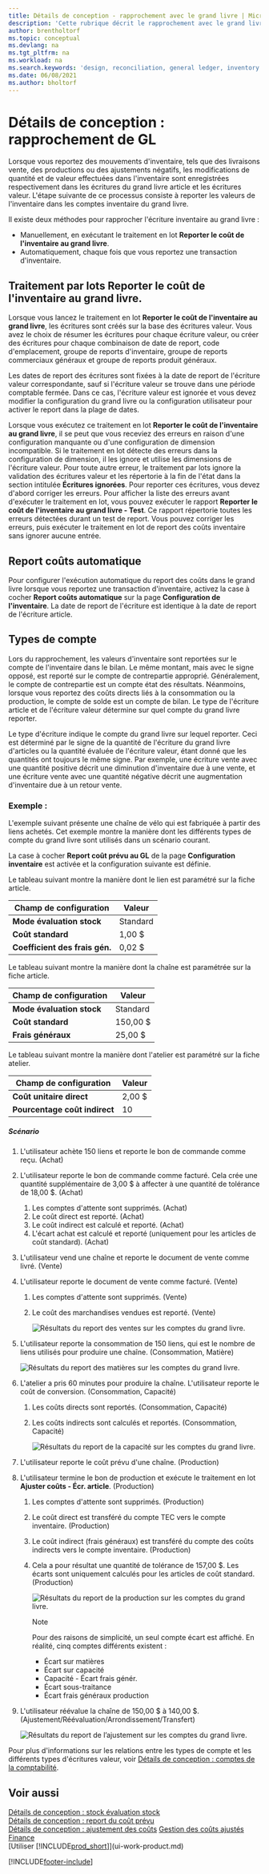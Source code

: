 ```yaml
---
title: Détails de conception - rapprochement avec le grand livre | Microsoft Docs
description: 'Cette rubrique décrit le rapprochement avec le grand livre lorsque vous reportez des transactions inventaire, telles que des livraisons vente, des sorties de production ou des ajustements négatifs.'
author: brentholtorf
ms.topic: conceptual
ms.devlang: na
ms.tgt_pltfrm: na
ms.workload: na
ms.search.keywords: 'design, reconciliation, general ledger, inventory'
ms.date: 06/08/2021
ms.author: bholtorf
---
```

# <a name="design-details-reconciliation-with-the-general-ledger"></a>Détails de conception : rapprochement de GL
Lorsque vous reportez des mouvements d'inventaire, tels que des livraisons vente, des productions ou des ajustements négatifs, les modifications de quantité et de valeur effectuées dans l'inventaire sont enregistrées respectivement dans les écritures du grand livre article et les écritures valeur. L'étape suivante de ce processus consiste à reporter les valeurs de l'inventaire dans les comptes inventaire du grand livre.  

Il existe deux méthodes pour rapprocher l'écriture inventaire au grand livre :  

* Manuellement, en exécutant le traitement en lot **Reporter le coût de l'inventaire au grand livre**.  
* Automatiquement, chaque fois que vous reportez une transaction d'inventaire.  

## <a name="post-inventory-cost-to-gl-batch-job"></a>Traitement par lots Reporter le coût de l'inventaire au grand livre.
Lorsque vous lancez le traitement en lot **Reporter le coût de l'inventaire au grand livre**, les écritures sont créés sur la base des écritures valeur. Vous avez le choix de résumer les écritures pour chaque écriture valeur, ou créer des écritures pour chaque combinaison de date de report, code d'emplacement, groupe de reports d'inventaire, groupe de reports commerciaux généraux et groupe de reports produit généraux.  

Les dates de report des écritures sont fixées à la date de report de l'écriture valeur correspondante, sauf si l'écriture valeur se trouve dans une période comptable fermée. Dans ce cas, l'écriture valeur est ignorée et vous devez modifier la configuration du grand livre ou la configuration utilisateur pour activer le report dans la plage de dates.  

Lorsque vous exécutez ce traitement en lot **Reporter le coût de l'inventaire au grand livre**, il se peut que vous receviez des erreurs en raison d'une configuration manquante ou d'une configuration de dimension incompatible. Si le traitement en lot détecte des erreurs dans la configuration de dimension, il les ignore et utilise les dimensions de l'écriture valeur. Pour toute autre erreur, le traitement par lots ignore la validation des écritures valeur et les répertorie à la fin de l'état dans la section intitulée **Écritures ignorées**. Pour reporter ces écritures, vous devez d'abord corriger les erreurs. Pour afficher la liste des erreurs avant d'exécuter le traitement en lot, vous pouvez exécuter le rapport **Reporter le coût de l'inventaire au grand livre - Test**. Ce rapport répertorie toutes les erreurs détectées durant un test de report. Vous pouvez corriger les erreurs, puis exécuter le traitement en lot de report des coûts inventaire sans ignorer aucune entrée.  

## <a name="automatic-cost-posting"></a>Report coûts automatique
Pour configurer l'exécution automatique du report des coûts dans le grand livre lorsque vous reportez une transaction d'inventaire, activez la case à cocher **Report coûts automatique** sur la page **Configuration de l'inventaire**. La date de report de l'écriture est identique à la date de report de l'écriture article.  

## <a name="account-types"></a>Types de compte
Lors du rapprochement, les valeurs d'inventaire sont reportées sur le compte de l'inventaire dans le bilan. Le même montant, mais avec le signe opposé, est reporté sur le compte de contrepartie approprié. Généralement, le compte de contrepartie est un compte état des résultats. Néanmoins, lorsque vous reportez des coûts directs liés à la consommation ou la production, le compte de solde est un compte de bilan. Le type de l'écriture article et de l'écriture valeur détermine sur quel compte du grand livre reporter.  

Le type d'écriture indique le compte du grand livre sur lequel reporter. Ceci est déterminé par le signe de la quantité de l'écriture du grand livre d'articles ou la quantité évaluée de l'écriture valeur, étant donné que les quantités ont toujours le même signe. Par exemple, une écriture vente avec une quantité positive décrit une diminution d'inventaire due à une vente, et une écriture vente avec une quantité négative décrit une augmentation d'inventaire due à un retour vente.  

### <a name="example"></a>Exemple :
L'exemple suivant présente une chaîne de vélo qui est fabriquée à partir des liens achetés. Cet exemple montre la manière dont les différents types de compte du grand livre sont utilisés dans un scénario courant.  

La case à cocher **Report coût prévu au GL** de la page **Configuration inventaire** est activée et la configuration suivante est définie.  

Le tableau suivant montre la manière dont le lien est paramétré sur la fiche article.  

|Champ de configuration|Valeur|  
|-----------------|-----------|  
|**Mode évaluation stock**|Standard|  
|**Coût standard**|1,00 $|  
|**Coefficient des frais gén.**|0,02 $|  

Le tableau suivant montre la manière dont la chaîne est paramétrée sur la fiche article.  

|Champ de configuration|Valeur|  
|-----------------|-----------|  
|**Mode évaluation stock**|Standard|  
|**Coût standard**|150,00 $|  
|**Frais généraux**|25,00 $|  

Le tableau suivant montre la manière dont l'atelier est paramétré sur la fiche atelier.  

|Champ de configuration|Valeur|  
|-----------------|-----------|  
|**Coût unitaire direct**|2,00 $|  
|**Pourcentage coût indirect**|10|  

##### <a name="scenario"></a>Scénario
1. L'utilisateur achète 150 liens et reporte le bon de commande comme reçu. (Achat)  
2. L'utilisateur reporte le bon de commande comme facturé. Cela crée une quantité supplémentaire de 3,00 $ à affecter à une quantité de tolérance de 18,00 $. (Achat)  

    1. Les comptes d'attente sont supprimés. (Achat)  
    2. Le coût direct est reporté. (Achat)  
    3. Le coût indirect est calculé et reporté. (Achat)  
    4. L'écart achat est calculé et reporté (uniquement pour les articles de coût standard). (Achat)  
3. L'utilisateur vend une chaîne et reporte le document de vente comme livré. (Vente)  
4. L'utilisateur reporte le document de vente comme facturé. (Vente)  

    1. Les comptes d'attente sont supprimés. (Vente)  
    2. Le coût des marchandises vendues est reporté. (Vente)  

        ![Résultats du report des ventes sur les comptes du grand livre.](media/design_details_inventory_costing_3_gl_posting_sales.png "Résultats du report des ventes sur les comptes généraux")  
5. L'utilisateur reporte la consommation de 150 liens, qui est le nombre de liens utilisés pour produire une chaîne. (Consommation, Matière)  

    ![Résultats du report des matières sur les comptes du grand livre.](media/design_details_inventory_costing_3_gl_posting_material.png "Résultats du report des matières sur les comptes généraux")  
6. L'atelier a pris 60 minutes pour produire la chaîne. L'utilisateur reporte le coût de conversion. (Consommation, Capacité)  

    1. Les coûts directs sont reportés. (Consommation, Capacité)  
    2. Les coûts indirects sont calculés et reportés. (Consommation, Capacité)  

        ![Résultats du report de la capacité sur les comptes du grand livre.](media/design_details_inventory_costing_3_gl_posting_capacity.png "Résultats du report de la capacité sur les comptes généraux")  
7. L'utilisateur reporte le coût prévu d'une chaîne. (Production)  
8. L'utilisateur termine le bon de production et exécute le traitement en lot **Ajuster coûts - Écr. article**. (Production)  

    1. Les comptes d'attente sont supprimés. (Production)  
    2. Le coût direct est transféré du compte TEC vers le compte inventaire. (Production)  
    3. Le coût indirect (frais généraux) est transféré du compte des coûts indirects vers le compte inventaire. (Production)  
    4. Cela a pour résultat une quantité de tolérance de 157,00 $. Les écarts sont uniquement calculés pour les articles de coût standard. (Production)  

        ![Résultats du report de la production sur les comptes du grand livre.](media/design_details_inventory_costing_3_gl_posting_output.png "Résultats du report de la production sur les comptes généraux")  

        > [!NOTE]  
        >  Pour des raisons de simplicité, un seul compte écart est affiché. En réalité, cinq comptes différents existent :  
        >   
        >  * Écart sur matières  
        >  * Écart sur capacité  
        >  * Capacité - Écart frais génér.  
        >  * Écart sous-traitance  
        >  * Écart frais généraux production  

9. L'utilisateur réévalue la chaîne de 150,00 $ à 140,00 $. (Ajustement/Réévaluation/Arrondissement/Transfert)  

    ![Résultats du report de l’ajustement sur les comptes du grand livre.](media/design_details_inventory_costing_3_gl_posting_adjustment.png "Résultats du report de l'ajustement sur les comptes généraux")  

Pour plus d'informations sur les relations entre les types de compte et les différents types d'écritures valeur, voir [Détails de conception : comptes de la comptabilité](design-details-accounts-in-the-general-ledger.md).  

## <a name="see-also"></a>Voir aussi
[Détails de conception : stock évaluation stock](design-details-inventory-costing.md)   
[Détails de conception : report du coût prévu](design-details-expected-cost-posting.md)   
[Détails de conception : ajustement des coûts](design-details-cost-adjustment.md)
[Gestion des coûts ajustés](finance-manage-inventory-costs.md)  
[Finance](finance.md)  
[Utiliser [!INCLUDE[prod_short](includes/prod_short.md)]](ui-work-product.md)


[!INCLUDE[footer-include](includes/footer-banner.md)]

